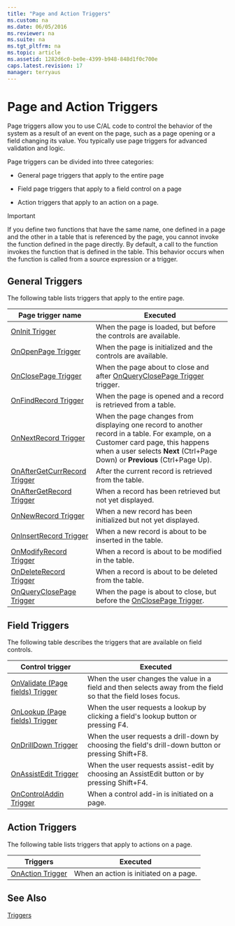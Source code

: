 ```yaml
---
title: "Page and Action Triggers"
ms.custom: na
ms.date: 06/05/2016
ms.reviewer: na
ms.suite: na
ms.tgt_pltfrm: na
ms.topic: article
ms.assetid: 1282d6c0-be0e-4399-b948-848d1f0c700e
caps.latest.revision: 17
manager: terryaus
---
```

# Page and Action Triggers
Page triggers allow you to use C\/AL code to control the behavior of the system as a result of an event on the page, such as a page opening or a field changing its value. You typically use page triggers for advanced validation and logic.  
  
 Page triggers can be divided into three categories:  
  
-   General page triggers that apply to the entire page  
  
-   Field page triggers that apply to a field control on a page  
  
-   Action triggers that apply to an action on a page.  
  
> [!IMPORTANT]  
>  If you define two functions that have the same name, one defined in a page and the other in a table that is referenced by the page, you cannot invoke the function defined in the page directly. By default, a call to the function invokes the function that is defined in the table. This behavior occurs when the function is called from a source expression or a trigger.  
  
## General Triggers  
 The following table lists triggers that apply to the entire page.  
  
|Page trigger name|Executed|  
|-----------------------|--------------|  
|[OnInit Trigger](OnInit-Trigger.md)|When the page is loaded, but before the controls are available.|  
|[OnOpenPage Trigger](OnOpenPage-Trigger.md)|When the page is initialized and the controls are available.|  
|[OnClosePage Trigger](OnClosePage-Trigger.md)|When the page about to close and after [OnQueryClosePage Trigger](OnQueryClosePage-Trigger.md) trigger.|  
|[OnFindRecord Trigger](OnFindRecord-Trigger.md)|When the page is opened and a record is retrieved from a table.|  
|[OnNextRecord Trigger](OnNextRecord-Trigger.md)|When the page changes from displaying one record to another record in a table. For example, on a Customer card page, this happens when a user selects **Next** \(Ctrl\+Page Down\) or **Previous** \(Ctrl\+Page Up\).|  
|[OnAfterGetCurrRecord Trigger](OnAfterGetCurrRecord-Trigger.md)|After the current record is retrieved from the table.|  
|[OnAfterGetRecord Trigger](OnAfterGetRecord-Trigger.md)|When a record has been retrieved but not yet displayed.|  
|[OnNewRecord Trigger](OnNewRecord-Trigger.md)|When a new record has been initialized but not yet displayed.|  
|[OnInsertRecord Trigger](OnInsertRecord-Trigger.md)|When a new record is about to be inserted in the table.|  
|[OnModifyRecord Trigger](OnModifyRecord-Trigger.md)|When a record is about to be modified in the table.|  
|[OnDeleteRecord Trigger](OnDeleteRecord-Trigger.md)|When a record is about to be deleted from the table.|  
|[OnQueryClosePage Trigger](OnQueryClosePage-Trigger.md)|When the page is about to close, but before the [OnClosePage Trigger](OnClosePage-Trigger.md).|  
  
## Field Triggers  
 The following table describes the triggers that are available on field controls.  
  
|Control trigger|Executed|  
|---------------------|--------------|  
|[OnValidate \(Page fields\) Trigger](OnValidate--Page-fields--Trigger.md)|When the user changes the value in a field and then selects away from the field so that the field loses focus.|  
|[OnLookup \(Page fields\) Trigger](OnLookup--Page-fields--Trigger.md)|When the user requests a lookup by clicking a field's lookup button or pressing F4.|  
|[OnDrillDown Trigger](OnDrillDown-Trigger.md)|When the user requests a drill\-down by choosing the field's drill\-down button or pressing Shift\+F8.|  
|[OnAssistEdit Trigger](OnAssistEdit-Trigger.md)|When the user requests assist\-edit by choosing an AssistEdit button or by pressing Shift\+F4.|  
|[OnControlAddin Trigger](OnControlAddin-Trigger.md)|When a control add\-in is initiated on a page.|  
  
## Action Triggers  
 The following table lists triggers that apply to actions on a page.  
  
|Triggers|Executed|  
|--------------|--------------|  
|[OnAction Trigger](OnAction-Trigger.md)|When an action is initiated on a page.|  
  
## See Also  
 [Triggers](Triggers.md)